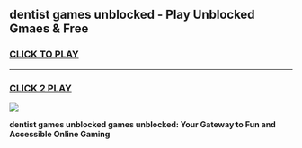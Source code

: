 
## dentist games unblocked - Play Unblocked Gmaes & Free
<h3>
<a href="https://premium.freeplayer.one?title=dentist_games_unblocked&ref=19F">CLICK TO PLAY</a></h3>
<hr>

<h3>
<a href="https://premium.freeplayer.one?title=dentist_games_unblocked&ref=19F">CLICK 2 PLAY</a>
  
</h3>

<a href="https://premium.freeplayer.one?title=dentist_games_unblocked&ref=19F/"><img src="https://clearcache.store/games.png"></a>


**dentist games unblocked games unblocked: Your Gateway to Fun and Accessible Online Gaming**
